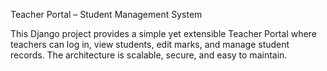 Teacher Portal – Student Management System


This Django project provides a simple yet extensible Teacher Portal where teachers can log in, view students, edit marks, and manage student records. The architecture is scalable, secure, and easy to maintain.

